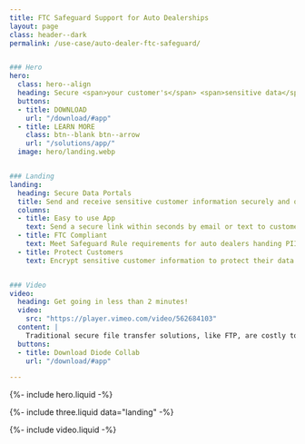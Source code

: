 ```yaml
---
title: FTC Safeguard Support for Auto Dealerships
layout: page
class: header--dark
permalink: /use-case/auto-dealer-ftc-safeguard/


### Hero
hero:
  class: hero--align
  heading: Secure <span>your customer's</span> <span>sensitive data</span>.
  buttons:
  - title: DOWNLOAD
    url: "/download/#app"
  - title: LEARN MORE
    class: btn--blank btn--arrow
    url: "/solutions/app/"
  image: hero/landing.webp


### Landing
landing:
  heading: Secure Data Portals
  title: Send and receive sensitive customer information securely and quickly.
  columns:
  - title: Easy to use App
    text: Send a secure link within seconds by email or text to customers – enhancing your services and processes.
  - title: FTC Compliant
    text: Meet Safeguard Rule requirements for auto dealers handing PII – without burdening your team. 
  - title: Protect Customers
    text: Encrypt sensitive customer information to protect their data and your company


### Video
video:
  heading: Get going in less than 2 minutes!
  video:
    src: "https://player.vimeo.com/video/562684103"
  content: |
    Traditional secure file transfer solutions, like FTP, are costly to setup and maintain. Modern cloud storage solutions don't have the level of security and privacy required.If you need to share sensitive files and data with your clients, Diode Collab may be the perfect solution.
  buttons:
  - title: Download Diode Collab
    url: "/download/#app"

---
```


{%- include hero.liquid -%}

{%- include three.liquid data="landing" -%}

{%- include video.liquid -%}
